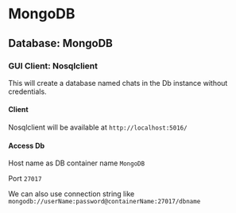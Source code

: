 # MongoDB

## Database: MongoDB

### GUI Client: Nosqlclient

This will create a database named chats in the Db instance without credentials.

#### Client

Nosqlclient will be available at `http://localhost:5016/`

#### Access Db

Host name as DB container name `MongoDB`

Port `27017`

We can also use connection string like `mongodb://userName:password@containerName:27017/dbname`
